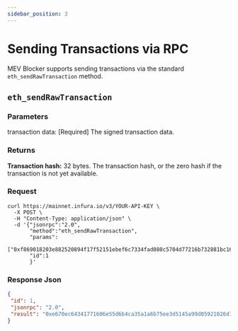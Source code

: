 ```yaml
---
sidebar_position: 3
---
```


# Sending Transactions via RPC

MEV Blocker supports sending transactions via the standard `eth_sendRawTransaction` method.

## `eth_sendRawTransaction`

### Parameters​

transaction data: [Required] The signed transaction data.

### Returns​

**Transaction hash:** 32 bytes. The transaction hash, or the zero hash if the transaction is not yet available.

### Request​

```shell
curl https://mainnet.infura.io/v3/YOUR-API-KEY \
  -X POST \
  -H "Content-Type: application/json" \
  -d '{"jsonrpc":"2.0",
       "method":"eth_sendRawTransaction",
       "params": 
           ["0xf869018203e882520894f17f52151ebef6c7334fad080c5704d77216b732881bc16d674ec80000801ba02da1c48b670996dcb1f447ef9ef00b33033c48a4fe938f420bec3e56bfd24071a062e0aa78a81bf0290afbc3a9d8e9a068e6d74caa66c5e0fa8a46deaae96b0833"],
       "id":1
       }'
```

### Response​ Json

```json
{
 "id": 1,
 "jsonrpc": "2.0",
 "result": "0xe670ec64341771606e55d6b4ca35a1a6b75ee3d5145a99d05921026d1527331"
}
```
